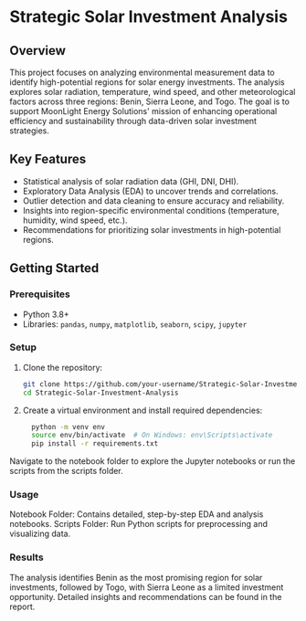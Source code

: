 # Strategic Solar Investment Analysis

## **Overview**
This project focuses on analyzing environmental measurement data to identify high-potential regions for solar energy investments. The analysis explores solar radiation, temperature, wind speed, and other meteorological factors across three regions: Benin, Sierra Leone, and Togo. The goal is to support MoonLight Energy Solutions' mission of enhancing operational efficiency and sustainability through data-driven solar investment strategies.

## **Key Features**
- Statistical analysis of solar radiation data (GHI, DNI, DHI).
- Exploratory Data Analysis (EDA) to uncover trends and correlations.
- Outlier detection and data cleaning to ensure accuracy and reliability.
- Insights into region-specific environmental conditions (temperature, humidity, wind speed, etc.).
- Recommendations for prioritizing solar investments in high-potential regions.

## **Getting Started**
### **Prerequisites**
- Python 3.8+
- Libraries: `pandas`, `numpy`, `matplotlib`, `seaborn`, `scipy`, `jupyter`

### **Setup**
1. Clone the repository:
   ```bash
   git clone https://github.com/your-username/Strategic-Solar-Investment-Analysis.git
   cd Strategic-Solar-Investment-Analysis
2. Create a virtual environment and install required dependencies:
    ```bash   
      python -m venv env
      source env/bin/activate  # On Windows: env\Scripts\activate
      pip install -r requirements.txt
Navigate to the notebook folder to explore the Jupyter notebooks or run the scripts from the scripts folder.

### **Usage**
Notebook Folder: Contains detailed, step-by-step EDA and analysis notebooks.
Scripts Folder: Run Python scripts for preprocessing and visualizing data.
### **Results**
The analysis identifies Benin as the most promising region for solar investments, followed by Togo, with Sierra Leone as a limited investment opportunity. Detailed insights and recommendations can be found in the report.

